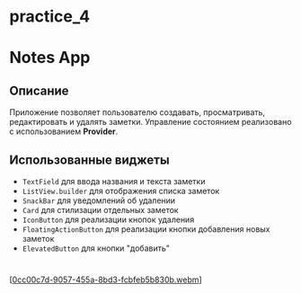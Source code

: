 # practice_4

# Notes App

## Описание
Приложение позволяет пользователю создавать, просматривать, редактировать и удалять заметки. Управление состоянием реализовано с использованием **Provider**.

## Использованные виджеты
- `TextField` для ввода названия и текста заметки
- `ListView.builder` для отображения списка заметок
- `SnackBar` для уведомлений об удалении
- `Card` для стилизации отдельных заметок
- `IconButton` для реализации кнопок удаления
- `FloatingActionButton` для реализации кнопки добавления новых заметок
- `ElevatedButton` для кнопки "добавить"
  #
[[0cc00c7d-9057-455a-8bd3-fcbfeb5b830b.webm](0cc00c7d-9057-455a-8bd3-fcbfeb5b830b.webm)]


